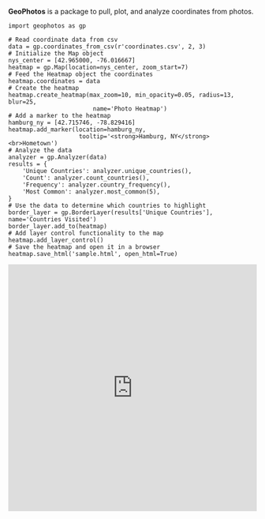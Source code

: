 **GeoPhotos** is a package to pull, plot, and analyze coordinates from photos.

```
import geophotos as gp

# Read coordinate data from csv
data = gp.coordinates_from_csv(r'coordinates.csv', 2, 3)
# Initialize the Map object
nys_center = [42.965000, -76.016667]
heatmap = gp.Map(location=nys_center, zoom_start=7)
# Feed the Heatmap object the coordinates
heatmap.coordinates = data
# Create the heatmap
heatmap.create_heatmap(max_zoom=10, min_opacity=0.05, radius=13, blur=25,
                        name='Photo Heatmap')
# Add a marker to the heatmap
hamburg_ny = [42.715746, -78.829416]
heatmap.add_marker(location=hamburg_ny,
                    tooltip='<strong>Hamburg, NY</strong><br>Hometown')
# Analyze the data
analyzer = gp.Analyzer(data)
results = {
    'Unique Countries': analyzer.unique_countries(),
    'Count': analyzer.count_countries(),
    'Frequency': analyzer.country_frequency(),
    'Most Common': analyzer.most_common(5),
}
# Use the data to determine which countries to highlight
border_layer = gp.BorderLayer(results['Unique Countries'], name='Countries Visited')
border_layer.add_to(heatmap)
# Add layer control functionality to the map
heatmap.add_layer_control()
# Save the heatmap and open it in a browser
heatmap.save_html('sample.html', open_html=True)
```

<iframe src="https://github.com/jakebrehm/geophotos/blob/readme-update/img/sample.html" style="border: 0; width:100%; height:500px;"></iframe>